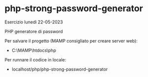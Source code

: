 # php-strong-password-generator

Esercizio lunedì 22-05-2023

PHP generatore di password

Per salvare il progetto (MAMP consigliato per creare server web):
 - C:\MAMP\htdocs\php

Per runnare il codice in locale:
 - localhost/php/php-strong-password-generator
